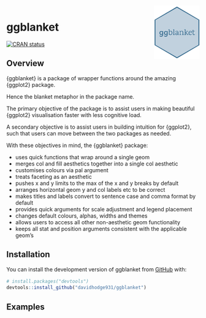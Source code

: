 
<!-- README.md is generated from README.Rmd. Please edit that file -->

<img src="man/figures/logo.png" align="right" height="139" />

# ggblanket

<!-- badges: start -->

[![CRAN
status](https://www.r-pkg.org/badges/version/ggblanket)](https://CRAN.R-project.org/package=ggblanket)
<!-- badges: end -->

## Overview

{ggblanket} is a package of wrapper functions around the amazing
{ggplot2} package.

Hence the blanket metaphor in the package name.

The primary objective of the package is to assist users in making
beautiful {ggplot2} visualisation faster with less cognitive load.

A secondary objective is to assist users in building intuition for
{ggplot2}, such that users can move between the two packages as needed.

With these objectives in mind, the {ggblanket} package:

-   uses quick functions that wrap around a single geom
-   merges col and fill aesthetics together into a single col aesthetic
-   customises colours via pal argument
-   treats faceting as an aesthetic
-   pushes x and y limits to the max of the x and y breaks by default
-   arranges horizontal geom y and col labels etc to be correct
-   makes titles and labels convert to sentence case and comma format by
    default
-   provides quick arguments for scale adjustment and legend placement
-   changes default colours, alphas, widths and themes
-   allows users to access all other non-aesthetic geom functionality
-   keeps all stat and position arguments consistent with the applicable
    geom’s

## Installation

You can install the development version of ggblanket from
[GitHub](https://github.com/) with:

``` r
# install.packages("devtools")
devtools::install_github("davidhodge931/ggblanket")
```

## Examples
